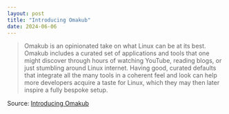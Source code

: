 ```yaml
---
layout: post
title: "Introducing Omakub"
date: 2024-06-06
---
```


> Omakub is an opinionated take on what Linux can be at its best. Omakub
includes a curated set of applications and tools that one might discover
through hours of watching YouTube, reading blogs, or just stumbling around
Linux internet. Having good, curated defaults that integrate all the many
tools in a coherent feel and look can help more developers acquire a taste
for Linux, which they may then later inspire a fully bespoke setup.

Source: [Introducing Omakub](
https://world.hey.com/dhh/introducing-omakub-354db366)

